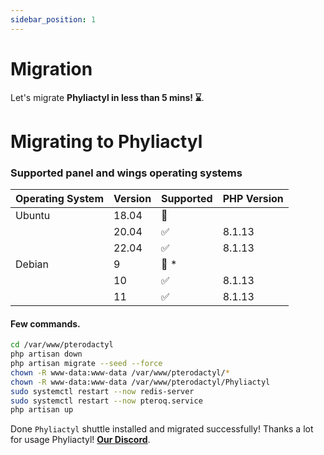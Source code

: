 ```yaml
---
sidebar_position: 1
---
```


# Migration

Let's migrate **Phyliactyl in less than 5 mins! ⌛**.

# Migrating to Phyliactyl

### Supported panel and wings operating systems

| Operating System | Version | Supported          | PHP Version    |
| ---------------- | ------- | ------------------ | -------------- |
| Ubuntu           | 18.04   | :red_circle:       |                |
|                  | 20.04   | :white_check_mark: | 8.1.13         |
|                  | 22.04   | :white_check_mark: | 8.1.13         |
| Debian           | 9       | :red_circle: \*    |                |
|                  | 10      | :white_check_mark: | 8.1.13         |
|                  | 11      | :white_check_mark: | 8.1.13         |

#### Few commands.
```bash
cd /var/www/pterodactyl
php artisan down
php artisan migrate --seed --force
chown -R www-data:www-data /var/www/pterodactyl/*
chown -R www-data:www-data /var/www/pterodactyl/Phyliactyl
sudo systemctl restart --now redis-server
sudo systemctl restart --now pteroq.service
php artisan up
```

Done `Phyliactyl` shuttle installed and migrated successfully!
Thanks a lot for usage Phyliactyl! **[Our Discord](https://discord.gg/TNxDenRcxx)**.